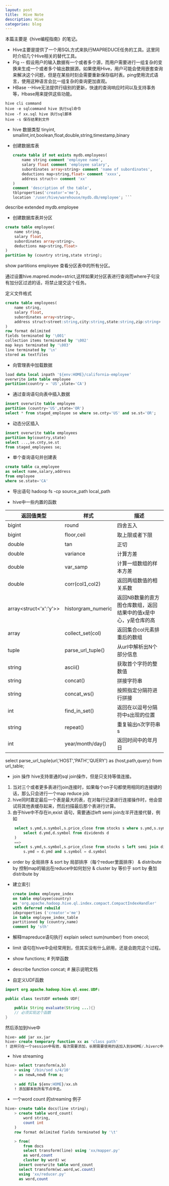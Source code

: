 ```yaml
---
layout: post
title:  Hive Note
description: Hive
categories: blog
---
```


本篇主要是《hive编程指南》的笔记。

* Hive主要是提供了一个用SQL方式来执行MAPREDUCE任务的工具。这里同时介绍几个Hive相关的替代工具。
* Pig -- 假设用户的输入数据有一个或者多个源，而用户需要进行一组复杂的变换来生成一个或者多个输出数据源。如果使用Hive，用户可能会使用嵌套查询来解决这个问题，但是在某些时刻会需要重新保存临时表。ping使用流式语言，使用这种语言会比一组复杂的查询更加直观。
* HBase --Hive无法提供行级别的更新，快速的查询响应时间以及支持事务等，Hbase用来提供这些功能。


```shell
hive cli command
hive -e sqlcommand hive 执行sql命令
hive -f xx.sql hive 执行sql脚本
hive -s 保存结果到文件
```


* hive 数据类型
tinyint, smallint,int,boolean,float,double,string,timestamp,binary


* 创建数据库表

    ```SQL
    create table if not exists mydb.employees(
        name string comment 'employee name',
        salary float comment 'employee salary',
        subordinates array<string> comment 'name of subordinates',
        deductions map<string,float> comment 'xxxx',
        address struct<> comment 'xx'
    )
    comment 'description of the table',
    tblproperties('creator'='me'),
    location '/user/hive/warehouse/mydb.db/employee'; ```


describe extended mydb.employee  

* 创建数据库表并分区

```SQL
create table employee(
    name string,
    salary float,
    subordinates array<string>，
    deductions map<string,float>
)
partition by (country string,state string);
```

show partitions employee 查看分区表中的所有分区。

通过设置hive.mapred.mode=strict,这样如果对分区表进行查询而where子句没有加分区过滤的话，将禁止提交这个任务。

定义文件格式
```SQL
create table employees(
    name string,
    salary float,
    subordinates array<string>,
    address struct<street:string,city:string,state:string,zip:string>
)
row format delimited
fields terminated by '\001'
collection items terminated by '\002'
map keys terminated by '\003'
line terminated by '\n'
stored as textfiles
```

* 向管理表中加载数据
```SQL
load data local inpath '${env:HOME}/california-employee'
overwrite into table employee
partition(country = 'US',state='CA')
```

* 通过查询语句向表中插入数据  
```SQL
insert overwrite table employee
partition (country='US',state='OR')
select * from staged_employee se where se.cnty='US' and se.st='OR';
```

* 动态分区插入
```SQL
insert overwrite table employees
partition by(country,state)
select ...,se.cnty,se.st
from staged_employees se;
```

* 单个查询语句并创建表
```SQL
create table ca_employee
as select name,salary,address
from employee
where se.state='CA'
```

* 导出语句
hadoop fs -cp source_path local_path


* hive中一些内置的函数

返回值类型|样式|描述
--|--|--
bigint|round|四舍五入
bigint|floor,ceil|取上限或者下限
double|tan|正切
double|variance|计算方差
double|var_samp|计算一组数组的样本方差
double|corr(col1,col2)|返回两组数值的相关系数
array<struct<'x':'y'>>|historgram_numeric|返回NB数量的直方图仓库数组，返回结果中的值x是中心，y是仓库的高
array|collect_set(col)|返回集合col元素排重后的数组
tuple|parse_url_tuple()|从url中解析出N个部分信息
string|ascii()|获取首个字符的整数值
string|concat()|拼接字符串
string|concat_ws()|按照指定分隔符进行拼接
int|find_in_set()|返回在以逗号分隔符中s出现的位置
string|repeat()|重复输出n次字符串s
int|year/month/day()|返回时间中的年月日

select parse_url_tuple(url,'HOST','PATH','QUERY') as (host,path,query) from url_table;

* join 操作
hive支持普通的sql join操作，但是只支持等值连接。
1. 当对三个或者更多表进行join连接时，如果每个on子句都使用相同的连接键的话，那么只会进行一个map reduce job
2. hive同时嘉定最后一个表是最大的表，在对每行记录进行连接操作时，他会尝试将其他表缓存起来，然后扫描最后那个表进行计算。
3. 由于hive中不存在in,exist 语句，需要通过left semi join左半开连接代替，例如
```SQL
    select s.ymd,s.symbol,s.price_close from stocks s where s.ymd,s.symbol in (
        select d.ymd,d.symbol from dividends d
    )
    ==>
    select s.ymd,s.symbol,s.price_close from stocks s left semi join dividends d on
        s.ymd = d.ymd and s.symbol = d.symbol
```

* order by 全局排序 & sort by 局部排序（每个reduer里面排序） & distribute by 控制map的输出在reduce中如何划分 & cluster by 等价于 sort by 叠加 distribute by

* 建立索引  

    ```SQL
    create index employee_index
    on table employee(country)
    as 'org.apache.hadoop.hive.ql.index.compact.CompactIndexHandler'
    with deferred rebuild
    idxproperties ('creator'='me')
    in table employee_index_table
    partitioned by (country,name)
    comment by 'sth'
    ```

* 解释mapreduce语句执行
    explain select sum(number) from onecol;

* limit 语句在hive中会经常用到，但其实没有什么卵用，还是会跑完这个过程。


* show functions; # 列举函数
* describe function concat; # 展示说明文档

* 自定义UDF函数  
```java
import org.apache.hadoop.hive.ql.exec.UDF:

public class testUDF extends UDF{

    public String evaluate(String ...){}
    // 必须实现这个函数
}
```
然后添加到hive中
```sql
hive> add jar xx.jar
hive> create temporary function xx as 'class path'
! 这样只在一个session中有效，每次需要添加，长期需要使用的话加入到$HOME/.hiverc中去自动执行
```

* hive  streaming
```sql
hive> select transform(a,b)
    > using '/bin/sed s/4/10'
    > as newA,newB from a;
    
    > add file ${env:HOME}/xx.sh
    ! 添加脚本到所有节点中去。
```

* 一个word count 的streaming 例子
```sql
hive> create table docs(line string);
    > create table word_count(
        word string,
        count int
    )
    row format delimited fields terminated by '\t'

    > from(
        from docs 
        select transform(line) using 'xx/mapper.py'
        as word,count
        cluster by word) wc
      insert overwrite table word_count
      select transform(wc.word,wc.count)
      using 'xx/reducer.py'
      as word,count
```